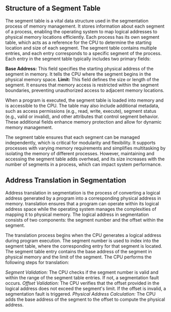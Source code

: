 ## Structure of a Segment Table
The segment table is a vital data structure used in the segmentation process of memory management.
It stores information about each segment of a process, enabling the operating system to map logical addresses to physical memory locations efficiently.
Each process has its own segment table, which acts as a reference for the CPU to determine the starting location and size of each segment.
The segment table contains multiple entries, and each entry corresponds to a specific segment of the process.
Each entry in the segment table typically includes two primary fields:

**Base Address:** This field specifies the starting physical address of the segment in memory. It tells the CPU where the segment begins in the physical memory space.
**Limit:** This field defines the size or length of the segment. It ensures that memory access is restricted within the segment boundaries, preventing unauthorized access to adjacent memory locations.

When a program is executed, the segment table is loaded into memory and is accessible to the CPU. 
The table may also include additional metadata, such as access permissions (e.g., read, write, execute), segment status (e.g., valid or invalid), and other attributes that control segment behavior.
These additional fields enhance memory protection and allow for dynamic memory management.

The segment table ensures that each segment can be managed independently, which is critical for modularity and flexibility.
It supports processes with varying memory requirements and simplifies multitasking by isolating the memory of different processes. 
However, maintaining and accessing the segment table adds overhead, and its size increases with the number of segments in a process, which can impact system performance.

## Address Translation in Segmentation
Address translation in segmentation is the process of converting a logical address generated by a program into a corresponding physical address in memory. 
translation ensures that a program can operate within its logical address space while the operating system manages the complexities of mapping it to physical memory. 
The logical address in segmentation consists of two components: the segment number and the offset within the segment.

The translation process begins when the CPU generates a logical address during program execution. 
The segment number is used to index into the segment table, where the corresponding entry for that segment is located.
The segment table entry contains the base address of the segment in physical memory and the limit of the segment.
The CPU performs the following steps for translation:

*Segment Validation:* The CPU checks if the segment number is valid and within the range of the segment table entries. If not, a segmentation fault occurs.
*Offset Validation:* The CPU verifies that the offset provided in the logical address does not exceed the segment's limit. If the offset is invalid, a segmentation fault is triggered.
*Physical Address Calculation:* The CPU adds the base address of the segment to the offset to compute the physical address.
